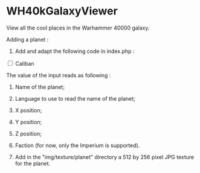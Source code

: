 WH40kGalaxyViewer
=================

View all the cool places in the Warhammer 40000 galaxy.

Adding a planet :

1) Add and adapt the following code in index.php :

<div class="list-group-item">
  <div class="checkbox">
    <label>
      <input type="checkbox" onclick="showHideGalaxyElement(this);" value="Caliban_en-US_-37_37_15_Imperium"> <i class="fa fa-globe"></i> Caliban
    </label>
  </div>
</div>

The value of the input reads as following :
  1) Name of the planet;
  2) Language to use to read the name of the planet;
  3) X position;
  4) Y position;
  5) Z position;
  6) Faction (for now, only the Imperium is supported).

2) Add in the "img/texture/planet" directory a 512 by 256 pixel JPG texture for the planet.
